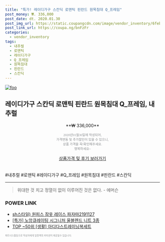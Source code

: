 ```yaml
--- 
title: "특가! 레이디가구 스칸딕 로맨틱 핀란드 원목침대 Q_프레임" 
post_money: ₩. 336,000 
post_date: dt. 2020.01.30 
post_img_url: https://static.coupangcdn.com/image/vendor_inventory/6feb/ffab85382062f374c249c191661a8fa549f68ff16115eb3e39595f01ffc2.jpg 
post_link_url: https://coupa.ng/bnFzFr 
categories: 
  - vendor_inventory 
tags: 
  - 내추럴 
  - 로맨틱 
  - 레이디가구 
  - Q_프레임 
  - 원목침대 
  - 핀란드 
  - 스칸딕 
--- 
```

[![foo](https://static.coupangcdn.com/image/vendor_inventory/6feb/ffab85382062f374c249c191661a8fa549f68ff16115eb3e39595f01ffc2.jpg)](https://coupa.ng/bnFzFr) 

## 레이디가구 스칸딕 로맨틱 핀란드 원목침대 Q_프레임, 내추럴 
<p style="text-align: center;">**₩ 336,000**</p> 
<p style="text-align: center;"><span style="color: #898c8f; font-family: Georgia,Times,serif; font-size: 0.75em;">2020년01월30일에 작성되어, <br>가격변동 및 추가할인이 있을 수 있으니,<br> 상품 가격을 꼭!확인해주세요.<br>행복하세요~</span> 
</p>	 
<div markdown="0" style="text-align: center;"><a href="https://coupa.ng/bnFzFr" class="btn btn--success">상품가격 및 후기 보러가기</a></div> 
<br><br> 
  #내추럴 #로맨틱 #레이디가구 #Q_프레임 #원목침대 #핀란드 #스칸딕 
<hr> 

> 위대한 것 치고 정열이 없이 이루어진 것은 없다. - 에머슨 


### POWER LINK

* <a href="https://blog.naver.com/santokki14/221787600742" target="_blank">sh스타일) 원피스 잠옷 레이스 파자마2191127</a>
* <a href="https://blog.naver.com/sakai111/221789576550" target="_blank">[특가] 노앙큐레이팅 시그니처 울블렌드 니트 3종</a>
* <a href="https://blog.naver.com/fasyy4321/221776808236" target="_blank"> TOP ~50위 [생활] 아디다스트레이닝복세트</a>

<span style="color: #898c8f; font-family: Georgia,Times,serif; font-size: 0.55em;">파트너스활동으로 작성자에게 일정액의 커미션이 제공될수 있습니다.</span> 
